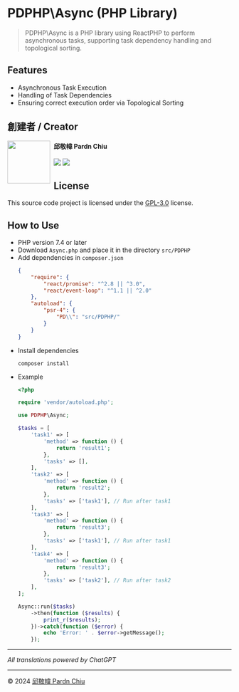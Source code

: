 # PDPHP\Async (PHP Library)

> PDPHP\Async is a PHP library using ReactPHP to perform asynchronous tasks, supporting task dependency handling and topological sorting.

## Features
- Asynchronous Task Execution
- Handling of Task Dependencies
- Ensuring correct execution order via Topological Sorting

## 創建者 / Creator

<img src="https://pardn.io/image/head-s.jpg" align="left" style="float: left; margin-right: 0.5rem; width: 96px; height: 96px;" />

<h4 style="padding-top: 0">邱敬幃 Pardn Chiu</h4>

[![](https://pardn.io/image/mail.svg)](mailto:mail@pardn.ltd) [![](https://skillicons.dev/icons?i=linkedin)](https://linkedin.com/in/pardnchiu) 

## License

This source code project is licensed under the [GPL-3.0](https://github.com/pardnchiu/PDMarkdownKit/blob/main/LICENSE) license.

## How to Use

- PHP version 7.4 or later
- Download `Async.php` and place it in the directory `src/PDPHP`
- Add dependencies in `composer.json`
    ```JSON
    {
        "require": {
            "react/promise": "^2.8 || ^3.0",
            "react/event-loop": "^1.1 || ^2.0"
        },
        "autoload": {
            "psr-4": {
                "PD\\": "src/PDPHP/"
            }
        }
    }
    ```
- Install dependencies
    ```SHELL
    composer install
    ```
- Example
    ```PHP
    <?php

    require 'vendor/autoload.php';

    use PDPHP\Async;

    $tasks = [
        'task1' => [
            'method' => function () {
                return 'result1';
            },
            'tasks' => [],
        ],
        'task2' => [
            'method' => function () {
                return 'result2';
            },
            'tasks' => ['task1'], // Run after task1
        ],
        'task3' => [
            'method' => function () {
                return 'result3';
            },
            'tasks' => ['task1'], // Run after task1
        ],
        'task4' => [
            'method' => function () {
                return 'result3';
            },
            'tasks' => ['task2'], // Run after task2
        ],
    ];

    Async::run($tasks)
        ->then(function ($results) {
            print_r($results);
        })->catch(function ($error) {
            echo 'Error: ' . $error->getMessage();
        });
    ```

***

*All translations powered by ChatGPT*

***

©️ 2024 [邱敬幃 Pardn Chiu](https://www.linkedin.com/in/pardnchiu)